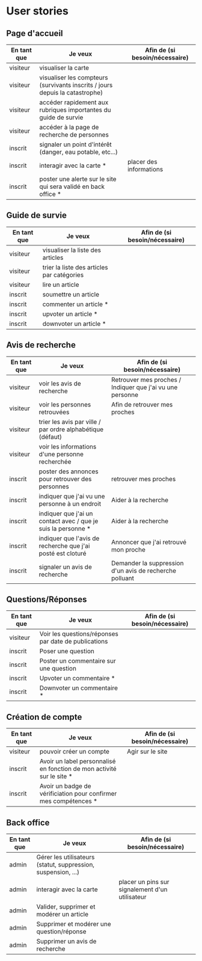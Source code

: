# User stories

## Page d'accueil

| En tant que | Je veux | Afin de (si besoin/nécessaire) |
|--|--|--|
| visiteur | visualiser la carte | 
| visiteur | visualiser les compteurs (survivants inscrits / jours depuis la catastrophe) |
| visiteur | accéder rapidement aux rubriques importantes du guide de survie |
| visiteur | accéder à la page de recherche de personnes |
| inscrit | signaler un point d'intérêt (danger, eau potable, etc...) | 
| inscrit | interagir avec la carte * | placer des informations
| inscrit | poster une alerte sur le site qui sera validé en back office * |

## Guide de survie

| En tant que | Je veux | Afin de (si besoin/nécessaire) |
|--|--|--|
| visiteur | visualiser la liste des articles |
| visiteur | trier la liste des articles par catégories |
| visiteur | lire un article |
| inscrit | soumettre un article |
| inscrit | commenter un article * |
| inscrit | upvoter un article * |
| inscrit | downvoter un article * |

## Avis de recherche

| En tant que | Je veux | Afin de (si besoin/nécessaire) |
|--|--|--|
| visiteur | voir les avis de recherche | Retrouver mes proches / Indiquer que j'ai vu une personne |
| visiteur | voir les personnes retrouvées | Afin de retrouver mes proches |
| visiteur | trier les avis par ville / par ordre alphabétique (défaut) | 
| visiteur | voir les informations d'une personne recherchée |
| inscrit | poster des annonces pour retrouver des personnes | retrouver mes proches |
| inscrit | indiquer que j'ai vu une personne à un endroit | Aider à la recherche |
| inscrit | indiquer que j'ai un contact avec / que je suis la personne * | Aider à la recherche |
| inscrit | indiquer que l'avis de recherche que j'ai posté est cloturé | Annoncer que j'ai retrouvé mon proche |
| inscrit | signaler un avis de recherche | Demander la suppression d'un avis de recherche polluant |

## Questions/Réponses

| En tant que | Je veux | Afin de (si besoin/nécessaire) |
|--|--|--|
| visiteur | Voir les questions/réponses par date de publications |
| inscrit | Poser une question |
| inscrit | Poster un commentaire sur une question |
| inscrit | Upvoter un commentaire * |
| inscrit | Downvoter un commentaire * |

## Création de compte

| En tant que | Je veux | Afin de (si besoin/nécessaire) |
|--|--|--|
| visiteur | pouvoir créer un compte | Agir sur le site |
| inscrit | Avoir un label personnalisé en fonction de mon activité sur le site * |
| inscrit | Avoir un badge de vérificiation pour confirmer mes compétences * |

## Back office
| En tant que | Je veux | Afin de (si besoin/nécessaire) |
|--|--|--|
| admin | Gérer les utilisateurs (statut, suppression, suspension, ...) |
| admin | interagir avec la carte | placer un pins sur signalement d'un utilisateur
| admin | Valider, supprimer et modérer un article |
| admin | Supprimer et modérer une question/réponse |
| admin | Supprimer un avis de recherche |


